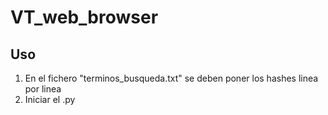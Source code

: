 # VT_web_browser
## Uso
1. En el fichero "terminos_busqueda.txt" se deben poner los hashes linea por linea
2. Iniciar el .py
